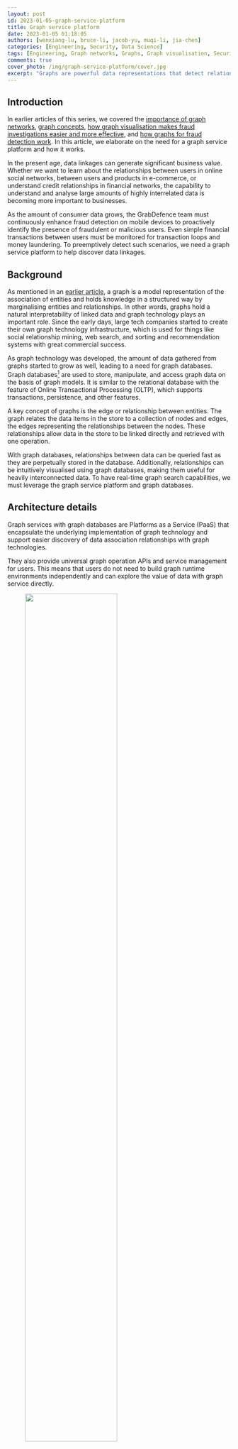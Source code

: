 ```yaml
---
layout: post
id: 2023-01-05-graph-service-platform
title: Graph service platform
date: 2023-01-05 01:18:05
authors: [wenxiang-lu, bruce-li, jacob-yu, muqi-li, jia-chen]
categories: [Engineering, Security, Data Science]
tags: [Engineering, Graph networks, Graphs, Graph visualisation, Security, Analytics, Fraud detection]
comments: true
cover_photo: /img/graph-service-platform/cover.jpg
excerpt: "Graphs are powerful data representations that detect relationships and data linkages between devices and help reveal fraudulent or malicious users. Learn how GrabDefence built the graph service platform to help discover potentially malicious data linkages."
---
```


## Introduction

In earlier articles of this series, we covered the [importance of graph networks](/graph-networks), [graph concepts](/graph-concepts), [how graph visualisation makes fraud investigations easier and more effective](/graph-visualisation), and [how graphs for fraud detection work](/graph-for-fraud-detection). In this article, we elaborate on the need for a graph service platform and how it works.

In the present age, data linkages can generate significant business value. Whether we want to learn about the relationships between users in online social networks, between users and products in e-commerce, or understand credit relationships in financial networks, the capability to understand and analyse large amounts of highly interrelated data is becoming more important to businesses.

As the amount of consumer data grows, the GrabDefence team must continuously enhance fraud detection on mobile devices to proactively identify the presence of fraudulent or malicious users. Even simple financial transactions between users must be monitored for transaction loops and money laundering. To preemptively detect such scenarios, we need a graph service platform to help discover data linkages. 

## Background

As mentioned in an [earlier article](/graph-concepts), a graph is a model representation of the association of entities and holds knowledge in a structured way by marginalising entities and relationships. In other words, graphs hold a natural interpretability of linked data and graph technology plays an important role. Since the early days, large tech companies started to create their own graph technology infrastructure, which is used for things like social relationship mining, web search, and sorting and recommendation systems with great commercial success.

As graph technology was developed, the amount of data gathered from graphs started to grow as well, leading to a need for graph databases. Graph databases[^1] are used to store, manipulate, and access graph data on the basis of graph models. It is similar to the relational database with the feature of Online Transactional Processing (OLTP), which supports transactions, persistence, and other features.

A key concept of graphs is the edge or relationship between entities. The graph relates the data items in the store to a collection of nodes and edges, the edges representing the relationships between the nodes. These relationships allow data in the store to be linked directly and retrieved with one operation.

With graph databases, relationships between data can be queried fast as they are perpetually stored in the database. Additionally, relationships can be intuitively visualised using graph databases, making them useful for heavily interconnected data. To have real-time graph search capabilities, we must leverage the graph service platform and graph databases.

## Architecture details

Graph services with graph databases are Platforms as a Service (PaaS) that encapsulate the underlying implementation of graph technology and support easier discovery of data association relationships with graph technologies.

They also provide universal graph operation APIs and service management for users. This means that users do not need to build graph runtime environments independently and can explore the value of data with graph service directly.

<div class="post-image-section"><figure>
  <img src="/img/graph-service-platform/image5.png" alt="" style="width:70%"><figcaption align="middle">Fig. 1 Graph service platform system architecture</figcaption>
  </figure>
</div>

As shown in Fig. 1, the system can be divided into four layers:

1.  **Storage backend** - Different forms of data (for example, CSV files) are stored in Amazon S3, graph data stores in Neptune and meta configuration stores in DynamoDB.
2.  **Driver** - Contains drivers such as Gremlin, Neptune, S3, and DynamoDB.
3.  **Service** - Manages clusters, instances, databases etc, provides management API, includes schema and data load management, graph operation logic, and other graph algorithms.
4.  **RESTful APIs** - Currently supports the standard and uniform formats provided by the system, the Management API, Search API for OLTP, and Analysis API for online analytical processing (OLAP).

## How it works

### Graph flow

<div class="post-image-section"><figure>
  <img src="/img/graph-service-platform/image1.png" alt="" style="width:70%"><figcaption align="middle">Fig. 2 Graph flow</figcaption>
  </figure>
</div>


CSV files stored in Amazon S3 are processed by extract, transform, and load (ETL) tools to generate graph data. This data is then managed by an Amazon Neptune DB cluster, which can only be accessed by users through graph service. Graph service converts user requests into asynchronous interactions with Neptune Cluster, which returns the results to users.

When users launch data load tasks, graph service synchronises the entity and attribute information with the CSV file in S3, and the schema stored in DynamoDB. The data is only imported into Neptune if there are no inconsistencies.

The most important component in the system is the graph service, which provides RESTful APIs for two scenarios: graph search for real-time streams and graph analysis for batch processing. At the same time, the graph service manages clusters, databases, instances, users, tasks, and meta configurations stored in DynamoDB, which implements features of service monitor and data loading offline or stream ingress online.

### Use case in fraud detection

In Grab's mobility business, we have come across situations where multiple accounts use shared physical devices to maximise their earning potential. With the graph capabilities provided by the graph service platform, we can clearly see the connections between multiple accounts and shared devices.

Historical device and account data are stored in the graph service platform via offline data loading or online stream injection. If the device and account data exists in the graph service platform, we can find the adjacent account IDs or the shared device IDs by using the device ID or account ID respectively specified in the user request.

In our experience, fraudsters tend to share physical resources to maximise their revenue. The following image shows a device that is shared by many users. With our Graph Visualisation platform based on graph service, you can see exactly what this pattern looks like.

<div class="post-image-section"><figure>
  <img src="/img/graph-service-platform/image3.png" alt="" style="width:70%"><figcaption align="middle">Fig 3. Example of a device being shared with many users</figcaption>
  </figure>
</div>

### Data injection

<div class="post-image-section"><figure>
  <img src="/img/graph-service-platform/image4.png" alt="" style="width:70%"><figcaption align="middle">Fig. 4 Data injection</figcaption>
  </figure>
</div>

Graph service also supports data injection features, including data load by request (task with a type of data load) and real-time stream write by Kafka.  

When connected to GrabDefence’s infrastructure, Confluent with Kafka is used as the streaming engine.  The purpose of using Kafka as a streaming write engine is two-fold: to provide primary user authentication and to relieve the pressure on Neptune.

## Impact

Graph service supports data management of Labelled Property Graphs and provides the capability to add, delete, update, and get vertices, edges, and properties for some graph models. Graph traversal and searching relationships with RESTful APIs are also more convenient with graph service.

Businesses usually do not need to focus on the underlying data storage, just designing graph schemas for model definition according to their needs. With the graph service platform, platforms or systems can be built for personalised search, intelligent Q&A, financial fraud, etc.

For big organisations, extensive graph algorithms provide the power to mine various entity connectivity relationships in massive amounts of data. The growth and expansion of new businesses is driven by discovering the value of data.

## What’s next?

<div class="post-image-section"><figure>
  <img src="/img/graph-service-platform/image2.png" alt="" style="width:70%"><figcaption align="middle">Fig. 5 Graph-centric ecosystems</figcaption>
  </figure>
</div>

We are building an integrated graph ecosystem inside and outside Grab. The infrastructure and service, or APIs are key components in graph-centric ecosystems; they provide graph arithmetic and basic capabilities of graphs in relation to search, computing, analysis etc. Besides that, we will also consider incorporating applications such as risk prediction and fraud detection in order to serve our current business needs.

## Speak to us
[GrabDefence](https://www.grab.com/sg/business/defence/) is a proprietary fraud prevention platform built by Grab, Southeast Asia’s leading superapp. Since 2019, the GrabDefence team has shared its fraud management capabilities and platform with enterprises and startups to leverage Grab’s advanced AI/ML models, hyper local insights and patented device intelligence technologies.

To learn more about GrabDefence or to speak to our fraud management experts, contact us at [gd.contact@grabtaxi.com](mailto:gd.contact@grabtaxi.com).

# Join us

Grab is the leading superapp platform in Southeast Asia, providing everyday services that matter to consumers. More than just a ride-hailing and food delivery app, Grab offers a wide range of on-demand services in the region, including mobility, food, package and grocery delivery services, mobile payments, and financial services across 428 cities in eight countries.

Powered by technology and driven by heart, our mission is to drive Southeast Asia forward by creating economic empowerment for everyone. If this mission speaks to you, [join our team](https://grab.careers/) today!

## References

[^1]: [What is a Graph Database? - Developer Guides](https://neo4j.com/developer/graph-database/)
